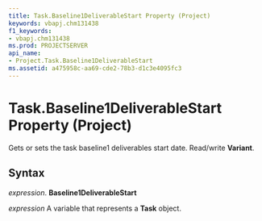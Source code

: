 ```yaml
---
title: Task.Baseline1DeliverableStart Property (Project)
keywords: vbapj.chm131438
f1_keywords:
- vbapj.chm131438
ms.prod: PROJECTSERVER
api_name:
- Project.Task.Baseline1DeliverableStart
ms.assetid: a475958c-aa69-cde2-78b3-d1c3e4095fc3
---
```



# Task.Baseline1DeliverableStart Property (Project)

Gets or sets the task baseline1 deliverables start date. Read/write  **Variant**.


## Syntax

 _expression_. **Baseline1DeliverableStart**

 _expression_ A variable that represents a **Task** object.


